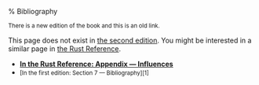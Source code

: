 % Bibliography

<small>There is a new edition of the book and this is an old link.</small>

This page does not exist in [the second edition][2]. You might be interested in a similar page in [the Rust Reference][3].

* **[In the Rust Reference: Appendix — Influences][3]**
* <small>[In the first edition: Section 7 — Bibliography][1]</small>

[2]: index.html
[3]: ../reference/influences.html
[3]: ../reference/influences.html
